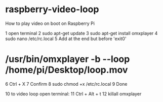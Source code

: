 # raspberry-video-loop
How to play video on boot on Raspberry Pi

1 open terminal 
2 sudo apt-get update 
3 sudo apt-get install omxplayer 
4 sudo nano /etc/rc.local
5 Add at the end but before 'exit0' 

# /usr/bin/omxplayer -b --loop /home/pi/Desktop/loop.mov
 
 6 Ctrl + X 
 7 Confirm
 8 sudo chmod +x /etc/rc.local
 9 Done
 
10 to video loop open terminal: 
11 Ctrl + Alt + t
12 killall omxplayer
